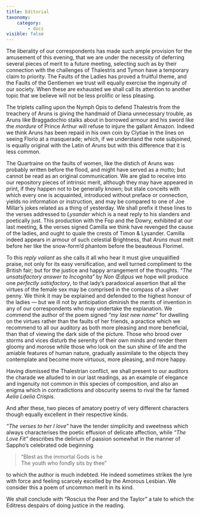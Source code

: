 ```yaml
---
title: Editorial
taxonomy:
    category:
        - docs
visible: false
---
```


The liberality of our correspondents has made such ample provision for the amusement of this evening, that we are under the necessity of deferring several pieces of merit to a future meeting, selecting such as by their connection with the challenges of Thalestris and Tymon have a temporary claim to priority. The Faults of the Ladies has proved a fruitful theme, and the Faults of the Gentlemen we trust will equally exercise the ingenuity of our society. When these are exhausted we shall call its attention to another topic that we believe will not be less prolific or less pleasing.

The triplets calling upon the Nymph Opis to defend Thalestris from the treachery of Aruns is giving the handmaid of Diana unnecessary trouble, as Aruns like Braggadochio stalks about in borrowed armour and his sword like the *mordure* of Prince Arthur will refuse to injure the gallant Amazon. Indeed we think Aruns has been repaid in his own coin by Clytiae in the lines on seeing Florio at a masquerade; which, if we understand the note subjoined, is equally original with the Latin of *Aruns* but with this difference that it is less common.

The Quartraine on the faults of women, like the distich of Aruns was probably written before the flood, and might have served as a motto; but cannot be read as an original communication. We are glad to receive into our repository pieces of intrinsic merit, although they may have appeared in print, if they happen not to be generally known; but stale conceits with which every one is acquainted, introduced without preface or connection, yields no information or instruction, and may be compared to one of Joe Millar’s jokes related as a thing of yesterday. We shall prefix it these lines to the verses addressed to *Lysander* which is a neat reply to his slanders and poetically just. This production with the Fop and the Dowry, exhibited at our last meeting, & the verses signed Camilla we think have revenged the cause of the ladies, and ought to quale the crests of Timon & Lysander. Camilla indeed appears in armour of such celestial <span data-tippy="Temper" class="green">Brightness</span>, that *Aruns* must melt before her like the snow-form’d phantom before the beauteous Florimel.

To this *reply valiant* as she calls it all who hear it must give unqualified praise, not only for its easy versification, and well turned compliment to the British fair; but for the justice and happy arrangement of the thoughts. *“The unsatsifactory answer to Incognita”* by *Non Œdipus* we hope will produce one *perfectly satisfactory*, to that lady’s paradoxical assertion that all the virtues of the female sex may be comprised in the compass of a silver penny. We think it may be explained and defended to the highest honour of the ladies — but we ill not by anticipation diminish the merits of invention in any of our correspondents who may undertake the explanation. We commend the author of the poem signed *“my last new name”* for dwelling on the virtues rather than the faults of her friends, a practice which we recommend to all our auditory as both more pleasing and more beneficial, than that of viewing the dark side of the picture. Those who brood over storms and vices disturb the serenity of their own minds and render them gloomy and morose while those who look on the sun shine of life and the amiable features of human nature, gradually assimilate to the objects they contemplate and become more virtuous, more pleasing, and more happy.

Having dismissed the Thalestrian conflict, we shall present to our auditors the charade we alluded to in our last readings, as an example of elegance and ingenuity not common in this species of composition, and also an enigma which in contradictions and obscurity seems to rival the far famed *Aelia Laelia Crispis*.

And after these, two pieces of amatory poetry of very different characters though equally excellent in their respective kinds.

*“The verses to her I love”* have the tender simplicity and sweetness which always characterises the poetic effusion of delicate <span data-tippy="love" class="green">affection</span>, while *“The Love Fit”* describes the delirium of passion somewhat in the manner of Sappho’s celebrated ode beginning

> “Blest as the immortal Gods is he  
The youth who fondly sits by thee”

to which the author is much indebted. He indeed sometimes strikes the lyre with force and feeling scarcely excelled by the Amorous Lesbian. We consider this a poem of uncommon merit in its kind.

We shall conclude with “Roscius the Peer and the Taylor” a tale to which the Editress despairs of doing justice in the reading.